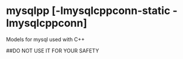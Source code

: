 # mysqlpp [-lmysqlcppconn-static -lmysqlcppconn]
Models for mysql used with C++

##DO NOT USE IT FOR YOUR SAFETY
